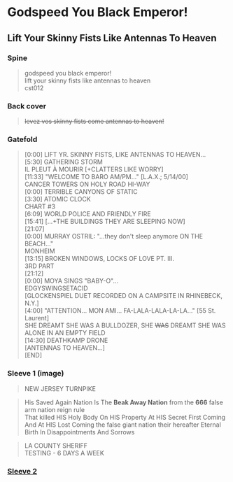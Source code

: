 # Godspeed You Black Emperor!

## Lift Your Skinny Fists Like Antennas To Heaven

### Spine

> godspeed you black emperor!  
> lift your skinny fists like antennas to heaven  
> cst012

### Back cover

> ~~levez vos skinny fists come antennas to heaven!~~

### Gatefold

> [0:00] LIFT YR. SKINNY FISTS, LIKE ANTENNAS TO HEAVEN...  
> [5:30] GATHERING STORM  
> IL PLEUT À MOURIR [+CLATTERS LIKE WORRY]  
> [11:33] "WELCOME TO BARO AM/PM..." [L.A.X.; 5/14/00]  
> CANCER TOWERS ON HOLY ROAD HI-WAY  
> [0:00] TERRIBLE CANYONS OF STATIC  
> [3:30] ATOMIC CLOCK  
> CHART #3  
> [6:09] WORLD POLICE AND FRIENDLY FIRE  
> [15:41] [...+THE BUILDINGS THEY ARE SLEEPING NOW]  
> [21:07]  
> [0:00] MURRAY OSTRIL: "...they don't sleep anymore ON THE BEACH..."  
> MONHEIM  
> [13:15] BROKEN WINDOWS, LOCKS OF LOVE PT. III.  
> 3RD PART  
> [21:12]  
> [0:00] MOYA SINGS "BABY-O"...  
> EDGYSWINGSETACID  
> [GLOCKENSPIEL DUET RECORDED ON A CAMPSITE IN RHINEBECK, N.Y.]  
> [4:00] "ATTENTION... MON AMI... FA-LALA-LALA-LA-LA..." [55 St.
> Laurent]  
> SHE DREAMT SHE WAS A BULLDOZER, SHE ~~WAS~~ DREAMT SHE WAS ALONE IN AN
> EMPTY FIELD  
> [14:30] DEATHKAMP DRONE  
> [ANTENNAS TO HEAVEN...]  
> [END]

### Sleeve 1 (image)

> NEW JERSEY TURNPIKE

> His Saved Again Nation Is The **Beak Away Nation** from the **666**
> false arm nation reign rule  
> That killed HIS Holy Body On HIS Property At HIS Secret First Coming
> And At HIS Lost Coming the false giant nation their hereafter Eternal
> Birth In Disappointments And Sorrows

> LA COUNTY SHERIFF  
> TESTING - 6 DAYS A WEEK

### [Sleeve 2](sleeve2.md)
